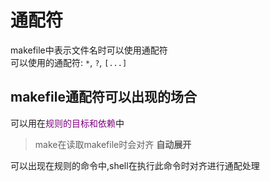 # 通配符
makefile中表示文件名时可以使用通配符  
可以使用的通配符: `*`, `?`, `[...]`  

## makefile通配符可以出现的场合
可以用在<font color=purple>规则的目标和依赖</font>中
> make在读取makefile时会对齐 **自动展开**  

可以出现在规则的命令中,shell在执行此命令时对齐进行通配处理  

